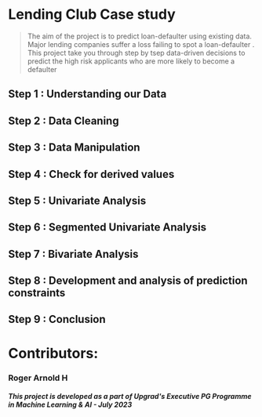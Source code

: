 # Lending Club Case study
> The aim of the project is to predict loan-defaulter using existing data.
> Major lending companies suffer a loss failing to spot a loan-defaulter .
> This project take you through step by tsep data-driven decisions to predict the high risk applicants who are more likely to become a defaulter

## Step 1 : Understanding our Data
## Step 2 : Data Cleaning
## Step 3 : Data Manipulation
## Step 4 : Check for derived values
## Step 5 : Univariate Analysis
## Step 6 : Segmented Univariate Analysis
## Step 7 : Bivariate Analysis
## Step 8 : Development and analysis of prediction constraints
## Step 9 : Conclusion

# Contributors:
### Roger Arnold H

##### This project is developed as a part of Upgrad's Executive PG Programme in Machine Learning & AI - July 2023